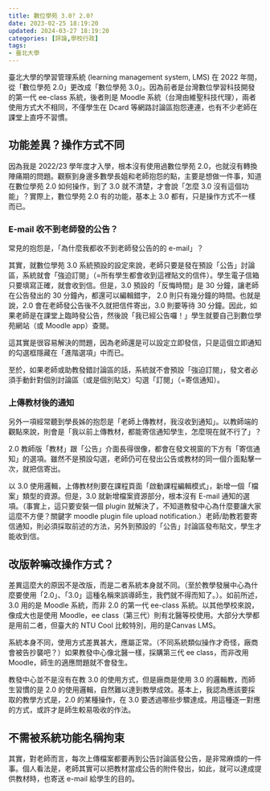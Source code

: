 ```yaml
---
title: 數位學苑 3.0? 2.0?
date: 2023-02-25 18:19:20
updated: 2024-03-27 18:19:20
categories: [評論,學校行政]
tags:
- 臺北大學
---
```

臺北大學的學習管理系統 (learning management system, LMS) 在 2022 年間，從「數位學苑 2.0」更改成「數位學苑 3.0」。因為前者是台灣數位學習科技開發的第一代 ee-class 系統，後者則是 Moodle 系統（台灣由維聖科技代理），兩者使用方式大不相同，不僅學生在 Dcard 等網路討論區抱怨連連，也有不少老師在課堂上直呼不習慣。

## 功能差異？操作方式不同

因為我是 2022/23 學年度才入學，根本沒有使用過數位學苑 2.0，也就沒有轉換陣痛期的問題。觀察到身邊多數學長姐和老師抱怨的點，主要是想做一件事，知道在數位學苑 2.0 如何操作，到了 3.0 就不清楚，才會說「怎麼 3.0 沒有這個功能」？實際上，數位學苑 2.0 有的功能，基本上 3.0 都有，只是操作方式不一樣而已。

### E-mail 收不到老師發的公告？

常見的抱怨是，「為什麼我都收不到老師發公告的的 e-mail」？

其實，就數位學苑 3.0 系統預設的設定來說，老師只要是發在預設「公告」討論區，系統就會「強迫訂閱」（=所有學生都會收到這裡貼文的信件）。學生電子信箱只要填寫正確，就會收到信。但是，3.0 預設的「反悔時間」是 30 分鐘，讓老師在公告發出的 30 分鐘內，都還可以編輯錯字， 2.0 則只有幾分鐘的時間。也就是說，2.0 會在老師發公告後不久就把信件寄出，3.0 則要等待 30 分鐘。因此，如果老師是在課堂上臨時發公告，然後說「我已經公告囉！」學生就要自己到數位學苑網站（或 Moodle app）查閱。

這其實是很容易解決的問題，因為老師還是可以設定立即發信，只是這個立即通知的勾選框隱藏在「進階選項」中而已。

至於，如果老師或助教發錯討論區的話，系統就不會預設「強迫訂閱」，發文者必須手動針對個別討論區（或是個別貼文）勾選「訂閱」（=寄信通知）。

### 上傳教材後的通知

另外一項經常聽到學長姊的抱怨是「老師上傳教材，我沒收到通知」。以教師端的觀點來說，則會是「我以前上傳教材，都能寄信通知學生，怎麼現在就不行了」？

2.0 教師版「教材」跟「公告」介面長得很像，都會在發文視窗的下方有「寄信通知」的選項。雖然不是預設勾選，老師仍可在發出公告或教材的同一個介面點擊一次，就把信寄出。

以 3.0 使用邏輯，上傳教材則要在課程頁面「啟動課程編輯模式」，新增一個「檔案」類型的資源。但是，3.0 就新增檔案資源部分，根本沒有 E-mail 通知的選項。（事實上，這只要安裝一個 plugin 就解決了，不知道教發中心為什麼要讓大家這麼不方便？關鍵字 moodle plugin file upload notification.）老師/助教若要寄信通知，則必須採取前述的方法，另外到預設的「公告」討論區發布貼文，學生才能收到信。

## 改版幹嘛改操作方式？

差異這麼大的原因不是改版，而是二者系統本身就不同。（至於教學發展中心為什麼要使用「2.0」、「3.0」這種名稱來誤導師生，我們就不得而知了。）。如前所述，3.0 用的是 Moodle 系統，而非 2.0 的第一代 ee-class 系統。以其他學校來說，像成大也是使用 Moodle，ee class（第三代）則有北醫等校使用。大部分大學都是用前二者，但臺大的 NTU Cool 比較特別，用的是Canvas LMS。

系統本身不同，使用方式差異甚大，應屬正常。（不同系統類似操作才奇怪，廠商會被告抄襲吧？）如果教發中心像北醫一樣，採購第三代 ee class，而非改用 Moodle，師生的適應問題就不會發生。

教發中心並不是沒有在教 3.0 的使用方式，但是廠商是使用 3.0 的邏輯教，而師生習慣的是 2.0 的使用邏輯，自然難以達到教學成效。基本上，我認為應該要採取的教學方式是，2.0 的某種操作，在 3.0 要透過哪些步驟達成。用這種逐一對應的方式，或許才是師生較易吸收的作法。

## 不需被系統功能名稱拘束

其實，對老師而言，每次上傳檔案都要再到公告討論區發公告，是非常麻煩的一件事。個人看法是，老師其實可以把教材當成公告的附件發出，如此，就可以達成提供教材時，也寄送 e-mail 給學生的目的。
